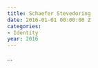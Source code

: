 ```yaml
---
title: Schaefer Stevedoring
date: 2016-01-01 00:00:00 Z
categories:
- Identity
year: 2016
---
```


...